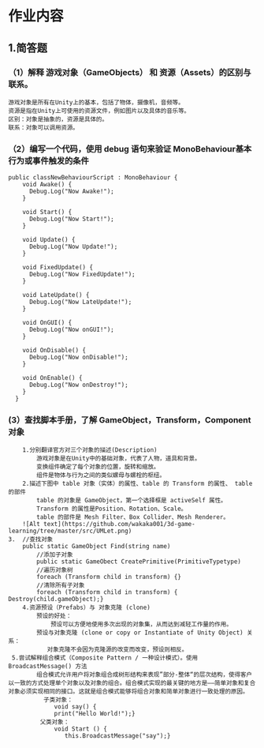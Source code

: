 # 作业内容

## 1.简答题
### （1）解释 游戏对象（GameObjects） 和 资源（Assets）的区别与联系。
	游戏对象是所有在Unity上的基本，包括了物体，摄像机，音频等。
	资源是指在Unity上可使用的资源文件，例如图片以及具体的音乐等。
	区别：对象是抽象的，资源是具体的。
	联系：对象可以调用资源。
### （2）编写一个代码，使用 debug 语句来验证 MonoBehaviour基本行为或事件触发的条件
```
public classNewBehaviourScript : MonoBehaviour {
    void Awake() {
      Debug.Log("Now Awake!");
    }
		
    void Start() {
      Debug.Log("Now Start!");
    }
		
    void Update() {
      Debug.Log("Now Update!");
    }
		
    void FixedUpdate() {
      Debug.Log("Now FixedUpdate!");
    }

    void LateUpdate() {
      Debug.Log("Now LateUpdate!");
    }

    void OnGUI() {
      Debug.Log("Now onGUI!");
    }

    void OnDisable() {
      Debug.Log("Now onDisable!");
    }

    void OnEnable() {
      Debug.Log("Now onDestroy!");
    }
  }
```
### (3）查找脚本手册，了解 GameObject，Transform，Component 对象
    	1.分别翻译官方对三个对象的描述(Description)
        	游戏对象是在Unity中的基础对象，代表了人物，道具和背景。
        	变换组件确定了每个对象的位置，旋转和缩放。
        	组件是物体与行为之间的类似螺母与螺栓的枢纽。
    	2.描述下图中 table 对象（实体）的属性、table 的 Transform 的属性、 table 的部件
        	table 的对象是 GameObject，第一个选择框是 activeSelf 属性。
        	Transform 的属性是Position、Rotation、Scale。
        	table 的部件是 Mesh Filter、Box Collider、Mesh Renderer。
		![Alt text](https://github.com/wakaka001/3d-game-learning/tree/master/src/UMLet.png)
	3. 	//查找对象
		public static GameObject Find(string name)
        	//添加子对象
        	public static GameObect CreatePrimitive(PrimitiveTypetype)
        	//遍历对象树
        	foreach (Transform child in transform) {}
        	//清除所有子对象
        	foreach (Transform child in transform) { Destroy(child.gameObject);}
    	4.资源预设（Prefabs）与 对象克隆 (clone)
        	预设的好处：
        	    预设可以方便地使用多次出现的对象集，从而达到减轻工作量的作用。
        	预设与对象克隆 (clone or copy or Instantiate of Unity Object) 关系：
         	   对象克隆不会因为克隆源的改变而改变，预设则相反。
   	 5.尝试解释组合模式（Composite Pattern / 一种设计模式）。使用 BroadcastMessage() 方法
        	组合模式允许用户将对象组合成树形结构来表现”部分-整体“的层次结构，使得客户以一致的方式处理单个对象以及对象的组合。组合模式实现的最关键的地方是——简单对象和复合对象必须实现相同的接口。这就是组合模式能够将组合对象和简单对象进行一致处理的原因。
          	  子类对象：
           	     void say() {
           	     print("Hello World!");}
           	 父类对象：   
           	     void Start () {
            	    this.BroadcastMessage("say");}
